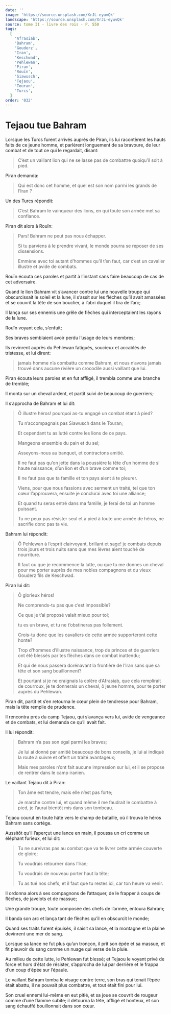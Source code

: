 ```yaml
---
date: ''
image: 'https://source.unsplash.com/XrJL-eyuvQk'
landscape: 'https://source.unsplash.com/XrJL-eyuvQk'
source: tome II - livre des rois - P. 550
tags:
  [
    'Afrasiab',
    'Bahram',
    'Gouderz',
    'Iran',
    'Keschwad',
    'Pehlewan',
    'Piran',
    'Rouïn',
    'Siawusch',
    'Tejaou',
    'Touran',
    'Turcs',
  ]
order: '032'
---
```


# Tejaou tue Bahram

Lorsque les Turcs furent arrivés auprès de Piran, ils lui racontèrent les hauts faits de ce jeune homme, et parlèrent longuement de sa bravoure, de leur combat et de tout ce qui le regardait, disant:

> C’est un vaillant lion qui ne se lasse pas de combattre quoiqu’il soit à pied.

Piran demanda:

> Qui est donc cet homme, et quel est son nom parmi les grands de l’Iran ?

Un des Turcs répondit:

> C’est Bahram le vainqueur des lions, en qui toute son armée met sa confiance.

Piran dit alors à Rouïn:

> Pars! Bahram ne peut pas nous échapper.
>
> Si tu parviens à le prendre vivant, le monde pourra se reposer de ses dissensions.
>
> Emmène avec toi autant d’hommes qu’il t’en faut, car c’est un cavalier illustre et avide de combats.

Rouïn écouta ces paroles et partit à l’instant sans faire beaucoup de cas de cet adversaire.

Quand le lion Bahram vit s’avancer contre lui une nouvelle troupe qui obscurcissait le soleil et la lune, il s’assit sur les flèches qu’il avait amassées et se couvrit la tête de son bouclier, à l’abri duquel il tira de l’arc;

Il lança sur ses ennemis une grêle de flèches qui interceptaient les rayons de la lune.

Rouïn voyant cela, s’enfuit;

Ses braves semblaient avoir perdu l’usage de leurs membres;

Ils revinrent auprès du Pehlewan fatigués, soucieux et accablés de tristesse, et lui dirent:

> jamais homme n’a combattu comme Bahram, et nous n’avons jamais trouvé dans aucune rivière un crocodile aussi vaillant que lui.

Piran écouta leurs paroles et en fut affligé, il trembla comme une branche de tremble;

Il monta sur un cheval ardent, et partit suivi de beaucoup de guerriers;

Il s’approcha de Bahram et lui dit:

> Ô illustre héros! pourquoi as-tu engagé un combat étant à pied?
>
> Tu n’accompagnais pas Siawusch dans le Touran;
>
> Et cependant tu as lutté contre les lions de ce pays.
>
> Mangeons ensemble du pain et du sel;
>
> Asseyons-nous au banquet, et contractons amitié.
>
> Il ne faut pas qu’on jette dans la poussière la tête d’un homme de si haute naissance, d’un lion et d’un brave comme toi;
>
> Il ne faut pas que ta famille et ton pays aient à te pleurer.
>
> Viens, pour que nous fassions avec serment un traité, tel que ton cœur l’approuvera, ensuite je conclurai avec toi une alliance;
>
> Et quand tu seras entré dans ma famille, je ferai de toi un homme puissant.
>
> Tu ne peux pas résister seul et à pied à toute une armée de héros, ne sacrifie donc pas ta vie.

Bahram lui répondit:

> Ô Pehlewan à l’esprit clairvoyant, brillant et sage! je combats depuis trois jours et trois nuits sans que mes lèvres aient touché de nourriture.
>
> Il faut ou que je recommence la lutte, ou que tu me donnes un cheval pour me porter auprès de mes nobles compagnons et du vieux Gouderz fils de Keschwad.

Piran lui dit:

> Ô glorieux héros!
>
> Ne comprends-tu pas que c’est impossible?
>
> Ce que je t’ai proposé valait mieux pour toi;
>
> tu es un brave, et tu ne t’obstineras pas follement.
>
> Crois-tu donc que les cavaliers de cette armée supporteront cette honte?
>
> Trop d’hommes d’illustre naissance, trop de princes et de guerriers ont été blessés par tes flèches dans ce combat inattendu;
>
> Et qui de nous passera dorénavant la frontière de l’lran sans que sa tête et son sang bouillonnent?
>
> Et pourtant si je ne craignais la colère d’Afrasiab, que cela remplirait de courroux, je te donnerais un cheval, ô jeune homme, pour te porter auprès du Pehlewan.

Piran dit, partit et s’en retourna le cœur plein de tendresse pour Bahram, mais la tête remplie de prudence.

Il rencontra près du camp Tejaou, qui s’avança vers lui, avide de vengeance et de combats, et lui demanda ce qu’il avait fait.

ll lui répondit:

> Bahram n’a pas son égal parmi les braves;
>
> Je lui ai donné par amitié beaucoup de bons conseils, je lui ai indiqué la route à suivre et offert un traité avantageux;
>
> Mais mes paroles n’ont fait aucune impression sur lui, et il se propose de rentrer dans le camp iranien.

Le vaillant Tejaou dit à Piran:

> Ton âme est tendre, mais elle n’est pas forte;
>
> Je marche contre lui, et quand même il me faudrait le combattre à pied, je l’aurai bientôt mis dans son tombeau.

Tejaou courut en toute hâte vers le champ de bataille, où il trouva le héros Bahram sans cortège.

Aussitôt qu’il l’aperçut une lance en main, il poussa un cri comme un éléphant furieux, et lui dit:

> Tu ne survivras pas au combat que va te livrer cette armée couverte de gloire;
>
> Tu voudrais retourner dans l’lran;
>
> Tu voudrais de nouveau porter haut la tête;
>
> Tu as tué nos chefs, et il faut que tu restes ici, car ton heure va venir.

Il ordonna alors à ses compagnons de l’attaquer, de le frapper à coups de flèches, de javelots et de massue;

Une grande troupe, toute composée des chefs de l’armée, entoura Bahram;

Il banda son arc et lança tant de flèches qu’il en obscurcit le monde;

Quand ses traits furent épuisés, il saisit sa lance, et la montagne et la plaine devinrent une mer de sang.

Lorsque sa lance ne fut plus qu’un tronçon, il prit son épée et sa massue, et fit pleuvoir du sang comme un nuage qui verse de la pluie.

Au milieu de cette lutte, le Pehlewan fut blessé; et Tejaou le voyant privé de force et hors d’état de résister, s’approcha de lui par derrière et le frappa d’un coup d’épée sur l’épaule.

Le vaillant Bahram tomba le visage contre terre, son bras qui tenait l’épée était abattu, il ne pouvait plus combattre, et tout était fini pour lui.

Son cruel ennemi lui-même en eut pitié, et sa joue se couvrit de rougeur comme d’une flamme subite; il détourna la tête, affligé et honteux, et son sang échauffé bouillonnait dans son cœur.
